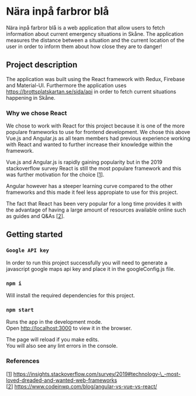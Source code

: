 # Nära inpå farbror blå

Nära inpå farbror blå is a web application that allow users to fetch information
about current emergency situations in Skåne. The application measures the distance
between a situation and the current location of the user in order to inform them about
how close they are to danger!

## Project description

The application was built using the React framework with Redux, Firebase and Material-UI.
Furthermore the application uses https://brottsplatskartan.se/sida/api in order to fetch
current situations happening in Skåne.

### Why we chose React

We chose to work with React for this project because it is one of the more populare frameworks
to use for frontend development. We chose this above Vue.js and Angular.js as all team members
had previous experience working with React and wanted to further increase their knowledge within the framework.

Vue.js and Angular.js is rapidly gaining popularity but in the 2019 stackoverflow survey React
is still the most populare framework and this was further motivation for the choice [[1]].

Angular however has a steeper learning curve compared to the other frameworks and this made it
feel less appropiate to use for this project.

The fact that React has been very popular for a long time provides it with the advantage
of having a large amount of resources available online such as guides and Q&As [[2]].

## Getting started

### `Google API key`

In order to run this project successfully you will need to generate
a javascript google maps api key and place it in the googleConfig.js file.

### `npm i`

Will install the required dependencies for this project.

### `npm start`

Runs the app in the development mode.<br />
Open [http://localhost:3000](http://localhost:3000) to view it in the browser.

The page will reload if you make edits.<br />
You will also see any lint errors in the console.

### References

[[1]] https://insights.stackoverflow.com/survey/2019#technology-\_-most-loved-dreaded-and-wanted-web-frameworks<br />
[[2]] https://www.codeinwp.com/blog/angular-vs-vue-vs-react/

[1]: https://insights.stackoverflow.com/survey/2019#technology-_-most-loved-dreaded-and-wanted-web-frameworks
[2]: https://www.codeinwp.com/blog/angular-vs-vue-vs-react/
